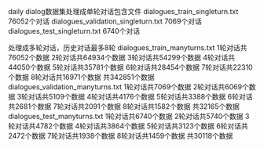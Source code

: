 daily dialog数据集处理成单轮对话包含文件
dialogues_train_singleturn.txt 76052个对话
dialogues_validation_singleturn.txt 7069个对话
dialogues_test_singleturn.txt 6740个对话

处理成多轮对话，历史对话最多8轮
dialogues_train_manyturns.txt
1轮对话共76052个数据
2轮对话共64934个数据
3轮对话共54299个数据
4轮对话共44050个数据
5轮对话共35781个数据
6轮对话共28454个数据
7轮对话共22310个数据
8轮对话共16971个数据
共342851个数据
dialogues_validation_manyturns.txt
1轮对话共7069个数据
2轮对话共6069个数据
3轮对话共5109个数据
4轮对话共4176个数据
5轮对话共3388个数据
6轮对话共2681个数据
7轮对话共2091个数据
8轮对话共1582个数据
共32165个数据
dialogues_test_manyturns.txt
1轮对话共6740个数据
2轮对话共5740个数据
3轮对话共4782个数据
4轮对话共3864个数据
5轮对话共3123个数据
6轮对话共2472个数据
7轮对话共1938个数据
8轮对话共1459个数据
共30118个数据